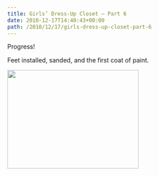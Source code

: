 ```yaml
---
title: Girls’ Dress-Up Closet — Part 6
date: 2010-12-17T14:40:43+00:00
path: /2010/12/17/girls-dress-up-closet-part-6
---
```

Progress!
  
Feet installed, sanded, and the first coat of paint.
  
<img src="http://www.seancamden.com/wp-content/uploads/2010/12/2010-12-17-13.17.32-300x225.jpg" alt="" title="2010-12-17 13.17.32" width="300" height="225" class="alignnone size-medium wp-image-289" srcset="http://seancamden.cosm/wp-content/uploads/2010/12/2010-12-17-13.17.32-300x225.jpg 300w, http://seancamden.cosm/wp-content/uploads/2010/12/2010-12-17-13.17.32-1024x768.jpg 1024w" sizes="(max-width: 300px) 100vw, 300px" />
